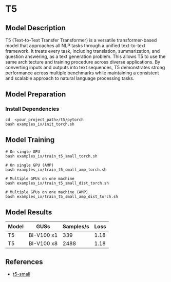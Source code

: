 # T5

## Model Description

T5 (Text-to-Text Transfer Transformer) is a versatile transformer-based model that approaches all NLP tasks through a
unified text-to-text framework. It treats every task, including translation, summarization, and question answering, as a
text generation problem. This allows T5 to use the same architecture and training procedure across diverse applications.
By converting inputs and outputs into text sequences, T5 demonstrates strong performance across multiple benchmarks
while maintaining a consistent and scalable approach to natural language processing tasks.

## Model Preparation

### Install Dependencies

``` shell
cd  <your_project_path>/t5/pytorch
bash examples_ix/init_torch.sh
```

## Model Training

``` shell
# On single GPU
bash examples_ix/train_t5_small_torch.sh

# On single GPU (AMP)
bash examples_ix/train_t5_small_amp_torch.sh

# Multiple GPUs on one machine
bash examples_ix/train_t5_small_dist_torch.sh

# Multiple GPUs on one machine (AMP)
bash examples_ix/train_t5_small_amp_dist_torch.sh
```

## Model Results

| Model | GUSs       | Samples/s | Loss |
|-------|------------|-----------|------|
| T5    | BI-V100 x1 | 339       | 1.18 |
| T5    | BI-V100 x8 | 2488      | 1.18 |

## References

- [t5-small](https://huggingface.co/google-t5/t5-small)
